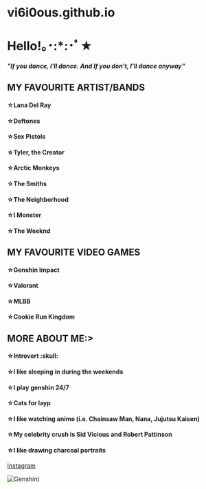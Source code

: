# vi6i0ous.github.io

<h1>Hello!｡･:*:･ﾟ★</h1>	
<h5>"If you dance, I'll dance. And If you don't, I'll dance anyway" </h5>
<h2>MY FAVOURITE ARTIST/BANDS </h2>	
<h4>☆Lana Del Ray </h4>	
<h4>☆Deftones </h4>	
<h4>☆Sex Pistols </h4>	
<h4>☆Tyler, the Creator </h4>	
<h4>☆Arctic Monkeys </h4>	
<h4>☆The Smiths </h4>	
<h4>☆The Neighborhood </h4>	
<h4>☆I Monster </h4>	
<h4>☆The Weeknd </h4>	

<h2>MY FAVOURITE VIDEO GAMES </h2>	
<h4>☆Genshin Impact </h4>
<h4>☆Valorant </h4>	
<h4>☆MLBB </h4>	
<h4>☆Cookie Run Kingdom </h4>	

<h2>MORE ABOUT ME:> </h2>	
<h4>☆Introvert :skull: </h4>
<h4>☆I like sleeping in during the weekends </h4>	
<h4>☆I play genshin 24/7 </h4>	
<h4>☆Cats for layp </h4>
<h4>☆I like watching anime (i.e. Chainsaw Man, Nana, Jujutsu Kaisen)
<h4>☆My celebrity crush is Sid Vicious and Robert Pattinson </h4>
<h4>☆I like drawing charcoal portraits </h4>

[Instagram](https://www.instagram.com/t0asty1.0/)

![Genshin](https://static.wikia.nocookie.net/c4a7e95e-396b-45f7-8e11-214994194f4e/scale-to-width/755))

